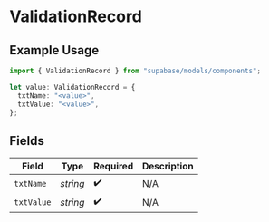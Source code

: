 # ValidationRecord

## Example Usage

```typescript
import { ValidationRecord } from "supabase/models/components";

let value: ValidationRecord = {
  txtName: "<value>",
  txtValue: "<value>",
};
```

## Fields

| Field              | Type               | Required           | Description        |
| ------------------ | ------------------ | ------------------ | ------------------ |
| `txtName`          | *string*           | :heavy_check_mark: | N/A                |
| `txtValue`         | *string*           | :heavy_check_mark: | N/A                |